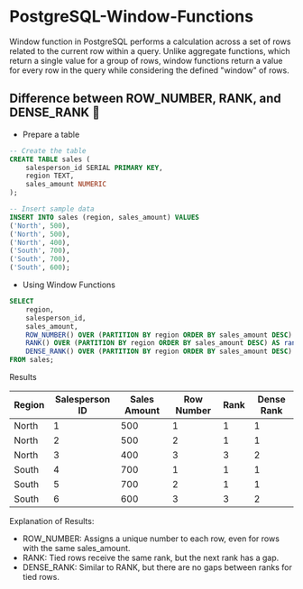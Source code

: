 # PostgreSQL-Window-Functions
Window function in PostgreSQL performs a calculation across a set of rows related to the current row within a query. Unlike aggregate functions, which return a single value for a group of rows, window functions return a value for every row in the query while considering the defined "window" of rows.

## Difference between ROW_NUMBER, RANK, and DENSE_RANK 🚀
- Prepare a table 
```sql
-- Create the table
CREATE TABLE sales (
    salesperson_id SERIAL PRIMARY KEY,
    region TEXT,
    sales_amount NUMERIC
);

-- Insert sample data
INSERT INTO sales (region, sales_amount) VALUES
('North', 500),
('North', 500),
('North', 400),
('South', 700),
('South', 700),
('South', 600);
```
- Using Window Functions
```sql
SELECT 
    region,
    salesperson_id,
    sales_amount,
    ROW_NUMBER() OVER (PARTITION BY region ORDER BY sales_amount DESC) AS row_num,
    RANK() OVER (PARTITION BY region ORDER BY sales_amount DESC) AS rank,
    DENSE_RANK() OVER (PARTITION BY region ORDER BY sales_amount DESC) AS dense_rank
FROM sales;
```
Results

| Region | Salesperson ID | Sales Amount | Row Number | Rank | Dense Rank |
|--------|----------------|--------------|------------|------|------------|
| North  | 1              | 500          | 1          | 1    | 1          |
| North  | 2              | 500          | 2          | 1    | 1          |
| North  | 3              | 400          | 3          | 3    | 2          |
| South  | 4              | 700          | 1          | 1    | 1          |
| South  | 5              | 700          | 2          | 1    | 1          |
| South  | 6              | 600          | 3          | 3    | 2          |


Explanation of Results:

- ROW_NUMBER: Assigns a unique number to each row, even for rows with the same sales_amount.
- RANK: Tied rows receive the same rank, but the next rank has a gap.
- DENSE_RANK: Similar to RANK, but there are no gaps between ranks for tied rows.
